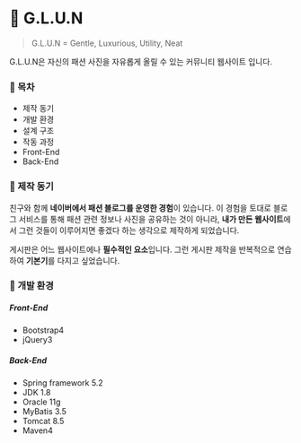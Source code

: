 # :necktie: G.L.U.N

> G.L.U.N = Gentle, Luxurious, Utility, Neat

G.L.U.N은 자신의 패션 사진을 자유롭게 올릴 수 있는 커뮤니티 웹사이트 입니다.


### :page_facing_up: 목차

* 제작 동기
* 개발 환경
* 설계 구조
* 작동 과정
* Front-End
* Back-End


### :speech_balloon: 제작 동기

친구와 함께 **네이버에서 패션 블로그를 운영한 경험**이 있습니다. 이 경험을 토대로 블로그 서비스를 통해 패션 관련 정보나 사진을 공유하는 것이 아니라, **내가 만든 웹사이트**에서 그런 것들이 이루어지면 좋겠다 하는 생각으로 제작하게 되었습니다.

게시판은 어느 웹사이트에나 **필수적인 요소**입니다. 그런 게시판 제작을 반복적으로 연습하여 **기본기**를 다지고 싶었습니다.


### :wrench: 개발 환경

##### Front-End
 * Bootstrap4
 * jQuery3

##### Back-End
 * Spring framework 5.2
 * JDK 1.8
 * Oracle 11g
 * MyBatis 3.5
 * Tomcat 8.5
 * Maven4
